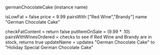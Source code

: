 germanChocolateCake (instance name)

isLowFat = false
price = 9.99
pairsWith ["Red Wine","Brandy"]
name "German Chocolate Cake"

checkFatContent = return false
putItemOnSale = (9.99 * .10)
pairsWithWinesOrdered = checks to see if Red Wine and Brandy are in stock, returns true
updateName = updates "German Chocolate Cake" to "Holiday Special German Chocolate Cake"
